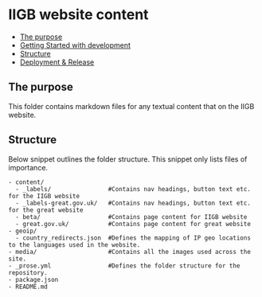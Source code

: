 # IIGB website content

<!-- toc -->

- [The purpose](#the-purpose)
- [Getting Started with development](#getting-started-with-development)
- [Structure](#projectfile-structure)
- [Deployment & Release](#deployment--release)

<!-- tocstop -->

## The purpose
This folder contains markdown files for any textual content that on the IIGB website.

## Structure

Below snippet outlines the folder structure. This snippet only lists files of importance.

```
- content/
  - _labels/                #Contains nav headings, button text etc. for the IIGB website
  - _labels-great.gov.uk/   #Contains nav headings, button text etc. for the great website
  - beta/                   #Contains page content for IIGB website
  - great.gov.uk/           #Contains page content for great website
- geoip/                  
  - country_redirects.json  #Defines the mapping of IP geo locations to the languages used in the website.
- media/                    #Contains all the images used across the site.
- _prose.yml                #Defines the folder structure for the repository.
- package.json        
- README.md           

```

